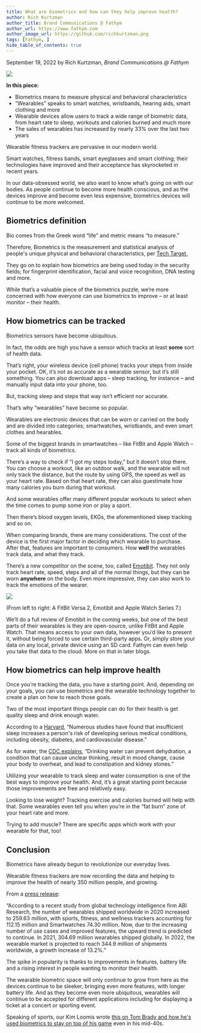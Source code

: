 ```yaml
---
title: What are biometrics and how can they help improve health?
author: Rich Kurtzman
author_title: Brand Communications @ Fathym
author_url: https://www.fathym.com
author_image_url: https://github.com/richkurtzman.png
tags: [Fathym, ]
hide_table_of_contents: true
---
```


September 19, 2022 by Rich Kurtzman, _Brand Communications @ Fathym_

![](https://www.fathym.com/img/biometriclungs.png)


**In this piece:** 

- Biometrics means to measure physical and behavioral characteristics 
- “Wearables” speaks to smart watches, wristbands, hearing aids, smart clothing and more 
- Wearable devices allow users to track a wide range of biometric data, from heart rate to sleep, workouts and calories burned and much more 
- The sales of wearables has increased by nearly 33% over the last two years 


Wearable fitness trackers are pervasive in our modern world.  

Smart watches, fitness bands, smart eyeglasses and smart clothing; their technologies have improved and their acceptance has skyrocketed in recent years.  

In our data-obsessed world, we also want to know what’s going on with our bodies. As people continue to become more health conscious, and as the devices improve and become even less expensive, biometrics devices will continue to be more welcomed. 

## Biometrics definition 

Bio comes from the Greek word “life” and metric means “to measure.”  

Therefore, Biometrics is the measurement and statistical analysis of people's unique physical and behavioral characteristics, per [Tech Target.](https://www.techtarget.com/searchsecurity/definition/biometrics) 

They go on to explain how biometrics are being used today in the security fields; for fingerprint identification, facial and voice recognition, DNA testing and more. 

While that’s a valuable piece of the biometrics puzzle, we’re more concerned with how everyone can use biometrics to improve – or at least monitor – their health. 

## How biometrics can be tracked 

Biometrics sensors have become ubiquitous. 

In fact, the odds are high you have a sensor which tracks at least **some** sort of health data. 

That’s right, your wireless device (cell phone) tracks your steps from inside your pocket. OK, it’s not as accurate as a wearable sensor, but it’s still something. You can also download apps – sleep tracking, for instance – and manually input data into your phone, too. 

But, tracking sleep and steps that way isn’t efficient nor accurate. 

That’s why “wearables” have become so popular.  

Wearables are electronic devices that can be worn or carried on the body and are divided into categories; smartwatches, wristbands, and even smart clothes and hearables. 

Some of the biggest brands in smartwatches – like FitBit and Apple Watch – track all kinds of biometrics. 

There’s a way to check if “I got my steps today,” but it doesn’t stop there. You can choose a workout, like an outdoor walk, and the wearable will not only track the distance, but the route by using GPS, the speed as well as your heart rate. Based on that heart rate, they can also guestimate how many calories you burn during that workout.  

And some wearables offer many different popular workouts to select when the time comes to pump some iron or play a sport. 

Then there’s blood oxygen levels, EKGs, the aforementioned sleep tracking and so on.  

When comparing brands, there are many considerations. The cost of the device is the first major factor in deciding which wearable to purchase. After that, features are important to consumers. How **well** the wearables track data, and what they track.  

There’s a new competitor on the scene, too, called [Emotibit](https://www.emotibit.com/). They not only track heart rate, speed, steps and all of the normal things, but they can be worn **anywhere** on the body. Even more impressive, they can also work to track the emotions of the wearer.  

![](https://www.fathym.com/img/fitemotibitapple.png)

(From left to right: A FitBit Versa 2, Emotibit and Apple Watch Series 7.)

We’ll do a full review of Emotibit in the coming weeks, but one of the best parts of their wearables is they are open-source, unlike FitBit and Apple Watch. That means access to your own data, however you’d like to present it, without being forced to use certain third-party apps. Or, simply store your data on any local, private device using an SD card. Fathym can even help you take that data to the cloud. More on that in later blogs. 

## How biometrics can help improve health 

Once you’re tracking the data, you have a starting point. And, depending on your goals, you can use biometrics and the wearable technology together to create a plan on how to reach those goals.  

Two of the most important things people can do for their health is get quality sleep and drink enough water.  

According to a [Harvard](https://healthysleep.med.harvard.edu/need-sleep/whats-in-it-for-you/health), “Numerous studies have found that insufficient sleep increases a person's risk of developing serious medical conditions, including obesity, diabetes, and cardiovascular disease.” 

As for water, the [CDC explains](https://www.cdc.gov/healthyweight/healthy_eating/water-and-healthier-drinks.html#:~:text=Getting%20enough%20water%20every%20day,to%20constipation%20and%20kidney%20stones.), “Drinking water can prevent dehydration, a condition that can cause unclear thinking, result in mood change, cause your body to overheat, and lead to constipation and kidney stones.” 

Utilizing your wearable to track sleep and water consumption is one of the best ways to improve your health. And, it’s a great starting point because those improvements are free and relatively easy.  

Looking to lose weight? Tracking exercise and calories burned will help with that. Some wearables even tell you when you’re in the “fat burn” zone of your heart rate and more. 

Trying to add muscle? There are specific apps which work with your wearable for that, too! 

## Conclusion 

Biometrics have already begun to revolutionize our everyday lives.  

Wearable fitness trackers are now recording the data and helping to improve the health of nearly 350 million people, and growing. 

From a [press release](https://www.prnewswire.com/news-releases/the-wearable-market-will-see-344-9-million-shipments-in-2022-with-sports-fitness-and-wellness-trackers-leading-the-way-301469513.html): 

“According to a recent study from global technology intelligence firm ABI Research, the number of wearables shipped worldwide in 2020 increased to 259.63 million, with sports, fitness, and wellness trackers accounting for 112.15 million and Smartwatches 74.30 million. Now, due to the increasing number of use cases and improved features, the upward trend is predicted to continue. In 2021, 304.69 million wearables shipped globally. In 2022, the wearable market is projected to reach 344.9 million of shipments worldwide, a growth increase of 13.2%.” 

The spike in popularity is thanks to improvements in features, battery life and a rising interest in people wanting to monitor their health.  

The wearable biometric space will only continue to grow from here as the devices continue to be sleeker, bringing even more features, with longer battery life. And as they become even more ubiquitous, wearables will continue to be accepted for different applications including for displaying a ticket at a concert or sporting event.  

Speaking of sports, our Kim Loomis wrote [this on Tom Brady and how he's used biometrics to stay on top of his game](https://www.fathym.com/blog/articles/2022/september/2022-09-14-biometrics-tom-brady-and-NFL) even in his mid-40s.
